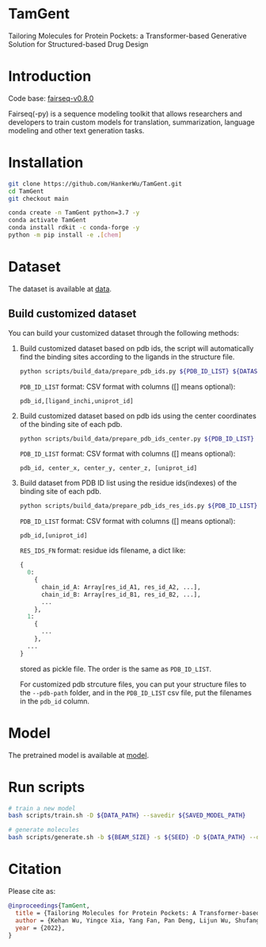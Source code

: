 # TamGent
Tailoring Molecules for Protein Pockets: a Transformer-based Generative Solution for Structured-based Drug Design

# Introduction

Code base: [fairseq-v0.8.0](https://github.com/facebookresearch/fairseq)

Fairseq(-py) is a sequence modeling toolkit that allows researchers and
developers to train custom models for translation, summarization, language
modeling and other text generation tasks.

# Installation

```bash
git clone https://github.com/HankerWu/TamGent.git
cd TamGent
git checkout main

conda create -n TamGent python=3.7 -y
conda activate TamGent
conda install rdkit -c conda-forge -y
python -m pip install -e .[chem]
```

# Dataset

The dataset is available at [data](https://microsoftapc-my.sharepoint.com/:f:/g/personal/v-kehanwu_microsoft_com/EmcBPtAwq1JNvgWCRkTsVzwB3vKWh12GXucGA8wtZL0Lnw?e=a3uuiy).

## Build customized dataset

You can build your customized dataset through the following methods:

1. Build customized dataset based on pdb ids, the script will automatically find the binding sites according to the ligands in the structure file.

   ```bash
   python scripts/build_data/prepare_pdb_ids.py ${PDB_ID_LIST} ${DATASET_NAME} -o ${OUTPUT_PATH} -t ${threshold}
   ```

   `PDB_ID_LIST` format: CSV format with columns ([] means optional):

   `pdb_id,[ligand_inchi,uniprot_id]`
2. Build customized dataset based on pdb ids using the center coordinates of the binding site of each pdb.

   ```bash
   python scripts/build_data/prepare_pdb_ids_center.py ${PDB_ID_LIST} ${DATASET_NAME} -o ${OUTPUT_PATH} -t ${threshold}
   ```

   `PDB_ID_LIST` format: CSV format with columns ([] means optional):

   `pdb_id, center_x, center_y, center_z, [uniprot_id]`
3. Build dataset from PDB ID list using the residue ids(indexes) of the binding site of each pdb.

   ```bash
   python scripts/build_data/prepare_pdb_ids_res_ids.py ${PDB_ID_LIST} ${DATASET_NAME} -o ${OUTPUT_PATH} --res-ids-fn ${RES_IDS_FN}
   ```

   `PDB_ID_LIST` format: CSV format with columns ([] means optional):

   `pdb_id,[uniprot_id]`

   `RES_IDS_FN` format: residue ids filename, a dict like:

   ```python
   {
     0:
       {
         chain_id_A: Array[res_id_A1, res_id_A2, ...],
         chain_id_B: Array[res_id_B1, res_id_B2, ...],
         ...
       },
     1:
       {
         ...
       },
     ...
   }  
   ```

   stored as pickle file. The order is the same as `PDB_ID_LIST`.

   For customized pdb strcuture files, you can put your structure files to the `--pdb-path` folder, and in the `PDB_ID_LIST` csv file, put the filenames in the `pdb_id` column.

# Model

The pretrained model is available at [model](https://microsoftapc-my.sharepoint.com/:f:/g/personal/v-kehanwu_microsoft_com/EipAXgQfu6lPm1y2OP1ZUyEBsqQbPZ7aukhJ8_hgUej0yw?e=fE9G6h).

# Run scripts

```bash
# train a new model
bash scripts/train.sh -D ${DATA_PATH} --savedir ${SAVED_MODEL_PATH}

# generate molecules
bash scripts/generate.sh -b ${BEAM_SIZE} -s ${SEED} -D ${DATA_PATH} --dataset ${TESTSET_NAME} --ckpt ${MODEL_PATH} --savedir ${OUTPUT_PATH}

```

# Citation

Please cite as:

```bibtex
@inproceedings{TamGent,
  title = {Tailoring Molecules for Protein Pockets: A Transformer-based Generative Solution for Structured-based Drug Design},
  author = {Kehan Wu, Yingce Xia, Yang Fan, Pan Deng, Lijun Wu, Shufang Xie, Tong Wang, Haiguang Liu, Tao Qin and Tie-Yan Liu},
  year = {2022},
}
```

